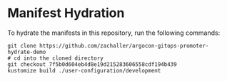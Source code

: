 # Manifest Hydration

To hydrate the manifests in this repository, run the following commands:

```shell
git clone https://github.com/zachaller/argocon-gitops-promoter-hydrate-demo
# cd into the cloned directory
git checkout 7f5b0d604eb4d8e19d215283606558cdf194b439
kustomize build ./user-configuration/development
```
